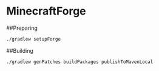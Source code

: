 # MinecraftForge

##Preparing
```sh
./gradlew setupForge
```

##Building
```sh
./gradlew genPatches buildPackages publishToMavenLocal
```
